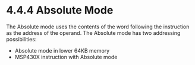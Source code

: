 # 4.4.4 Absolute Mode

The Absolute mode uses the contents of the word following the instruction as the address of the operand. The Absolute mode has two addressing possibilities:

- Absolute mode in lower 64KB memory
- MSP430X instruction with Absolute mode
